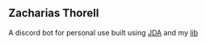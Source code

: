 ## Zacharias Thorell
A discord bot for personal use built using [JDA](https://github.com/DV8FromTheWorld/JDA) and my [lib](https://github.com/zachath/ps2_lib)